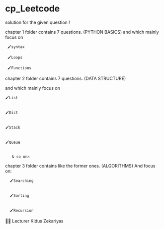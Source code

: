# cp_Leetcode
solution for the given question !

chapter 1 folder contains 7 questions.
(PYTHON BASICS)
and which mainly focus on 

     🖌syntax
     
     🖌Loops
     
     🖌Functions


chapter 2 folder contains 7 questions.
(DATA STRUCTURE)

and which mainly focus on


    🖌List


    🖌Dict


    🖌Stack


    🖌Queue 


       & so on✍

chapter 3 folder contains like the former ones.
(ALGORITHMS)
And focus on:

      🖌Searching


	  🖌Sorting


      🖌Recursion 



   👨‍🏫 Lecturer Kidus Zekariyas
